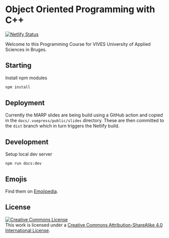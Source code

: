 # Object Oriented Programming with C++

[![Netlify Status](https://api.netlify.com/api/v1/badges/a4610e7b-3ae7-4341-b2c3-73bc40a933cf/deploy-status)](https://app.netlify.com/sites/oop-cpp/deploys)

Welcome to this Programming Course for VIVES University of Applied Sciences in Bruges.

## Starting

Install npm modules

```bash
npm install
```

## Deployment

Currently the MARP slides are being build using a GitHub action and copied in the `docs/.vuepress/public/slides` directory. These are then committed to the `dist` branch which in turn triggers the Netlify build.

## Development

Setup local dev server

```shell
npm run docs:dev
```

## Emojis

Find them on [Emojipedia](https://emojipedia.org/).

## License

<a rel="license" href="http://creativecommons.org/licenses/by-sa/4.0/"><img alt="Creative Commons License" style="border-width:0" src="https://i.creativecommons.org/l/by-sa/4.0/88x31.png" /></a><br />This work is licensed under a <a rel="license" href="http://creativecommons.org/licenses/by-sa/4.0/">Creative Commons Attribution-ShareAlike 4.0 International License</a>.

